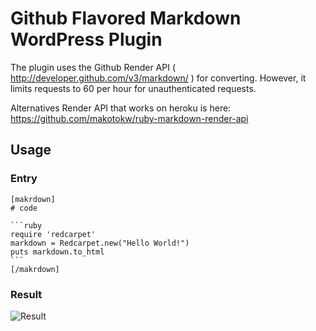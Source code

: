 # Github Flavored Markdown WordPress Plugin

The plugin uses the Github Render API ( http://developer.github.com/v3/markdown/ ) for converting. However, it limits requests to 60 per hour for unauthenticated requests.

Alternatives Render API that works on heroku is here:
https://github.com/makotokw/ruby-markdown-render-api

## Usage

### Entry

    [makrdown]
    # code
    
    ```ruby
    require 'redcarpet'
    markdown = Redcarpet.new("Hello World!")
    puts markdown.to_html
    ```
    [/makrdown]

### Result

![Result](https://dl.dropbox.com/u/8932138/screenshot/wp-gfm/wp-gfm_2013-01-15_1927.png)
